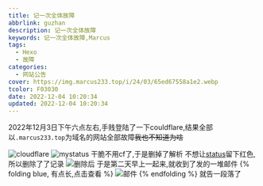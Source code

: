 ```yaml
---
title: 记一次全体故障
abbrlink: guzhan
description: 记一次全体故障
keywords: 记一次全体故障,Marcus
tags:
  - Hexo
  - 故障
categories:
  - 网站公告
cover: https://img.marcus233.top/i/24/03/65ed67558a1e2.webp
tcolor: F03030
date: 2022-12-04 10:20:34
updated: 2022-12-04 10:20:34
---
```

2022年12月3日下午六点左右,手贱登陆了一下couldflare,结果全部以`.marcus233.top`为域名的网站全部故障~~我也不知道为啥~~

<!-- more -->

![cloudflare](https://img01.anheyu.com/useruploads/8/2022/12/10/63948ca6bac2b.png)
![mystatus](https://img01.anheyu.com/useruploads/8/2022/12/10/63948a9c87f87.png)
干脆不用cf了,于是删掉了解析
不想让[status](https://status.marcus233.top/)留下红色,所以删除了了记录
![删除后](https://img01.anheyu.com/useruploads/8/2022/12/10/63948d84058eb.png)
于是第二天早上一起来,就收到了发的一堆邮件
{% folding blue, 有点长,点击查看 %}
![邮件](https://img01.anheyu.com/useruploads/8/2022/12/10/63948e0233dc9.png)
{% endfolding %}
就告一段落了
